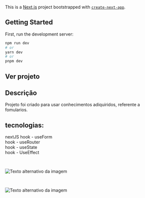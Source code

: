 

This is a [Next.js](https://nextjs.org/) project bootstrapped with [`create-next-app`](https://github.com/vercel/next.js/tree/canary/packages/create-next-app).

## Getting Started

First, run the development server:

```bash
npm run dev
# or
yarn dev
# or
pnpm dev


```

## Ver projeto



## Descrição

Projeto foi criado para usar conhecimentos adiquiridos, referente a fomularios.
## tecnologias:
nextJS
hook - useForm<br>
hook - useRouter<br>
hook - useState<br>
hook - UseEffect<br>

<br>

<Image
  src="./public/img_1.png"
  alt="Texto alternativo da imagem"
  width={500}
  height={500}
/>

<br>

<Image
  src="./public/img_2.png"
  alt="Texto alternativo da imagem"
  width={500}
  height={500}
/>


